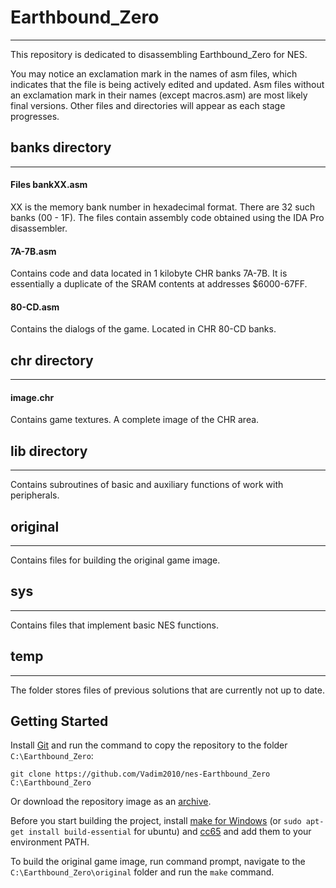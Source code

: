 # Earthbound_Zero
____
This repository is dedicated to disassembling Earthbound_Zero for NES.

You may notice an exclamation mark in the names of asm files, which indicates that the file is being actively edited and updated. Asm files without an exclamation mark in their names (except macros.asm) are most likely final versions. Other files and directories will appear as each stage progresses.

## banks directory
____
#### Files bankXX.asm
XX is the memory bank number in hexadecimal format. There are 32 such banks (00 - 1F). The files contain assembly code obtained using the IDA Pro disassembler.

#### 7A-7B.asm
Contains code and data located in 1 kilobyte CHR banks 7A-7B. It is essentially a duplicate of the SRAM contents at addresses $6000-67FF.

#### 80-CD.asm
Contains the dialogs of the game. Located in CHR 80-CD banks.

## chr directory
____
#### image.chr
Contains game textures. A complete image of the CHR area.

## lib directory
____
Contains subroutines of basic and auxiliary functions of work with peripherals.

## original
____
Contains files for building the original game image.

## sys
____
Contains files that implement basic NES functions.

## temp
____
The folder stores files of previous solutions that are currently not up to date.

## Getting Started

Install [Git](https://git-scm.com/download/win) and run the command to copy the repository to the folder `C:\Earthbound_Zero`:

    git clone https://github.com/Vadim2010/nes-Earthbound_Zero C:\Earthbound_Zero

Or download the repository image as an [archive](https://github.com/Vadim2010/nes-Earthbound_Zero.git).

Before you start building the project, install [make for Windows](http://gnuwin32.sourceforge.net/packages/make.htm) (or `sudo apt-get install build-essential` for ubuntu) and [cc65](https://cc65.github.io/getting-started.html) and add them to your environment PATH.

To build the original game image, run command prompt, navigate to the `C:\Earthbound_Zero\original` folder and run the `make` command.

